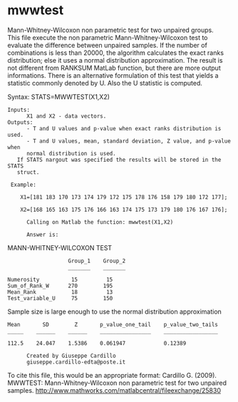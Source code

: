 # mwwtest
Mann-Whitney-Wilcoxon non parametric test for two unpaired groups.<br/>
This file execute the non parametric Mann-Whitney-Wilcoxon test to evaluate the
difference between unpaired samples. If the number of combinations is less than
20000, the algorithm calculates the exact ranks distribution; else it 
uses a normal distribution approximation. The result is not different from
RANKSUM MatLab function, but there are more output informations.
There is an alternative formulation of this test that yields a statistic
commonly denoted by U. Also the U statistic is computed.

Syntax: 	STATS=MWWTEST(X1,X2)
     
    Inputs:
          X1 and X2 - data vectors. 
    Outputs:
          - T and U values and p-value when exact ranks distribution is used.
          - T and U values, mean, standard deviation, Z value, and p-value when
          normal distribution is used.
       If STATS nargout was specified the results will be stored in the STATS
       struct.

     Example: 

        X1=[181 183 170 173 174 179 172 175 178 176 158 179 180 172 177];

        X2=[168 165 163 175 176 166 163 174 175 173 179 180 176 167 176];

          Calling on Matlab the function: mwwtest(X1,X2)

          Answer is:

MANN-WHITNEY-WILCOXON TEST
 
                       Group_1    Group_2
                       _______    _______

    Numerosity          15         15    
    Sum_of_Rank_W      270        195    
    Mean_Rank           18         13    
    Test_variable_U     75        150    

Sample size is large enough to use the normal distribution approximation
 
    Mean       SD        Z       p_value_one_tail    p_value_two_tails
    _____    ______    ______    ________________    _________________

    112.5    24.047    1.5386    0.061947            0.12389      

          Created by Giuseppe Cardillo
          giuseppe.cardillo-edta@poste.it

To cite this file, this would be an appropriate format:
Cardillo G. (2009). MWWTEST: Mann-Whitney-Wilcoxon non parametric test for two unpaired samples.
http://www.mathworks.com/matlabcentral/fileexchange/25830

